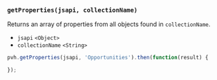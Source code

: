 ### ``getProperties(jsapi, collectionName)``
Returns an array of properties from all objects found in ``collectionName``.
- `jsapi` `<Object>`
- `collectionName` `<String>`

```js
pvh.getProperties(jsapi, 'Opportunities').then(function(result) {

});
```